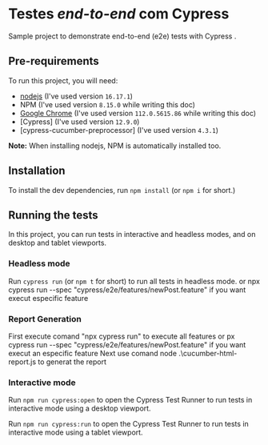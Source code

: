 # Testes _end-to-end_ com Cypress

Sample project to demonstrate end-to-end (e2e) tests with Cypress .

## Pre-requirements

To run this project, you will need:

- [nodejs](https://nodejs.org/en/) (I've used version `16.17.1`)
- NPM (I've used version `8.15.0` while writing this doc)
- [Google Chrome](https://www.google.com/intl/en_us/chrome/) (I've used version `112.0.5615.86` while writing this doc)
- [Cypress] (I've used version `12.9.0`)
- [cypress-cucumber-preprocessor] (I've used version `4.3.1`)

**Note:** When installing nodejs, NPM is automatically installed too.

## Installation

To install the dev dependencies, run `npm install` (or `npm i` for short.)


## Running the tests

In this project, you can run tests in interactive and headless modes, and on desktop and tablet viewports.

### Headless mode

Run `cypress run` (or `npm t` for short) to run all tests in headless mode.
or
npx cypress run --spec "cypress/e2e/features/newPost.feature" if you want execut especific feature

### Report Generation
First execute comand "npx cypress run" to execute all features or px cypress run --spec "cypress/e2e/features/newPost.feature" if you want execut an especific feature
Next use comand node .\cucumber-html-report.js to generat the report

### Interactive mode

Run `npm run cypress:open` to open the Cypress Test Runner to run tests in interactive mode using a desktop viewport.

Run `npm run cypress:run` to open the Cypress Test Runner to run tests in interactive mode using a tablet viewport.